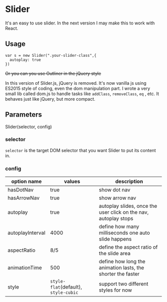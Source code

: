 
# Slider
It's an easy to use slider. In the next version I may make this to work with React.

## Usage

```
var s = new Slider(".your-slider-class",{
  autoplay: true
})
```

~~Or you can you use Outliner in the jQuery style~~

In this version of Slider.js, jQuery is removed. It's now vanilla js using ES2015 style of coding, even the dom manipulation part. I wrote a very small lib called dom.js to handle tasks like `addClass`, `removeClass`, `eq` , etc. It behaves just like jQuery, but more compact.


## Parameters
Slider(selector, config)

### selector
`selector` is the target DOM selector that you want Slider to put its content in.

### config
| option name | values | description |
| ----------- | ------ | ----------- |
| hasDotNav | true | show dot nav |
| hasArrowNav | true | show arrow nav |
| autoplay | true | autoplay slides, once the user click on the nav, autoplay stops |
| autoplayInterval | 4000 | define how many milliseconds one auto slide happens |
| aspectRatio | 8/5 | define the aspect ratio of the slide area |
| animationTime | 500 | define how long the animation lasts, the shorter the faster |
| style | `style-flat`(default), `style-cubic` | support two different styles for now |
